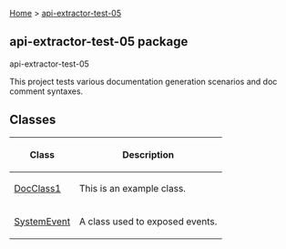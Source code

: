 [Home](./index) &gt; [api-extractor-test-05](./api-extractor-test-05.md)

## api-extractor-test-05 package

api-extractor-test-05

This project tests various documentation generation scenarios and doc comment syntaxes.

## Classes

|  <p>Class</p> | <p>Description</p> |
|  --- | --- |
|  <p>[DocClass1](./api-extractor-test-05.docclass1.md)</p> | <p>This is an example class.</p> |
|  <p>[SystemEvent](./api-extractor-test-05.systemevent.md)</p> | <p>A class used to exposed events.</p> |

